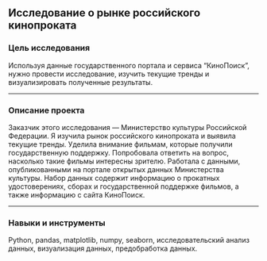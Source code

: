 ## Исследование о рынке российского кинопроката ##




### Цель исследования

Используя данные государственного портала и сервиса “КиноПоиск”, нужно провести исследование, изучить текущие тренды и визуализировать полученные результаты.

---

### Описание проекта

Заказчик этого исследования — Министерство культуры Российской Федерации.
Я изучила рынок российского кинопроката и выявила текущие тренды. Уделила внимание фильмам, которые получили государственную поддержку. Попробовала ответить на вопрос, насколько такие фильмы интересны зрителю.
Работала с данными, опубликованными на портале открытых данных Министерства культуры. Набор данных содержит информацию о прокатных удостоверениях, сборах и государственной поддержке фильмов, а также информацию с сайта КиноПоиск.

---

### Навыки и инструменты

Python, pandas, matplotlib, numpy, seaborn, исследовательский анализ данных, визуализация данных, предобработка данных.
